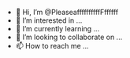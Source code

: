 - 👋 Hi, I’m @PleaseaffffffffffFffffff
- 👀 I’m interested in ...
- 🌱 I’m currently learning ...
- 💞️ I’m looking to collaborate on ...
- 📫 How to reach me ...

<!---
PleaseaffffffffffFffffff/PleaseaffffffffffFffffff is a ✨ special ✨ repository because its `README.md` (this file) appears on your GitHub profile.
You can click the Preview link to take a look at your changes.
--->
